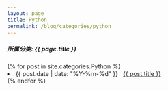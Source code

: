 ```yaml
---
layout: page
title: Python
permalink: /blog/categories/python
---
```


<h5> 所属分类: {{ page.title }} </h5>

<div class="card">
{% for post in site.categories.Python %}
 <li class="category-posts"><span>{{ post.date | date: "%Y-%m-%d" }}</span> &nbsp; <a href="{{ post.url }}">{{ post.title }}</a></li>
{% endfor %}
</div>